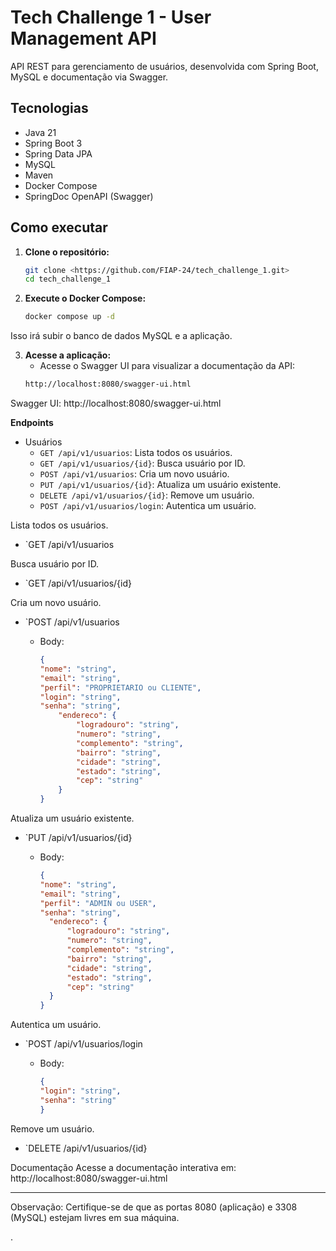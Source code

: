 # Tech Challenge 1 - User Management API

API REST para gerenciamento de usuários, desenvolvida com Spring Boot, MySQL e documentação via Swagger.

## Tecnologias

- Java 21
- Spring Boot 3
- Spring Data JPA
- MySQL
- Maven
- Docker Compose
- SpringDoc OpenAPI (Swagger)

## Como executar

1. **Clone o repositório:**
   ```sh
   git clone <https://github.com/FIAP-24/tech_challenge_1.git>
   cd tech_challenge_1

2. **Execute o Docker Compose:**
   ```sh
   docker compose up -d
   ```
Isso irá subir o banco de dados MySQL e a aplicação.


3. **Acesse a aplicação:**
   - Acesse o Swagger UI para visualizar a documentação da API:
   ```sh
   http://localhost:8080/swagger-ui.html
   ```

Swagger UI: http://localhost:8080/swagger-ui.html


**Endpoints**

- Usuários
  - `GET /api/v1/usuarios`: Lista todos os usuários.
  - `GET /api/v1/usuarios/{id}`: Busca usuário por ID.
  - `POST /api/v1/usuarios`: Cria um novo usuário.
  - `PUT /api/v1/usuarios/{id}`: Atualiza um usuário existente.
  - `DELETE /api/v1/usuarios/{id}`: Remove um usuário.
  - `POST /api/v1/usuarios/login`: Autentica um usuário.

Lista todos os usuários.
- `GET /api/v1/usuarios



Busca usuário por ID.
- `GET /api/v1/usuarios/{id}

Cria um novo usuário.
- `POST /api/v1/usuarios
    
  - Body:
    ```json
    {
    "nome": "string",
    "email": "string",
    "perfil": "PROPRIETARIO ou CLIENTE",
    "login": "string",
    "senha": "string",
        "endereco": {
            "logradouro": "string",
            "numero": "string",
            "complemento": "string",
            "bairro": "string",
            "cidade": "string",
            "estado": "string",
            "cep": "string"
        }
    }
    ```

Atualiza um usuário existente.
- `PUT /api/v1/usuarios/{id}

  - Body:
      ```json
      {
      "nome": "string",
      "email": "string",
      "perfil": "ADMIN ou USER",
      "senha": "string",
        "endereco": {
            "logradouro": "string",
            "numero": "string",
            "complemento": "string",
            "bairro": "string",
            "cidade": "string",
            "estado": "string",
            "cep": "string"
        }
      }
    ```
    
Autentica um usuário.    
- `POST /api/v1/usuarios/login

  - Body:
    ```json
    {
    "login": "string",
    "senha": "string"
    }
    ```

Remove um usuário.
- `DELETE /api/v1/usuarios/{id}



Documentação
Acesse a documentação interativa em:
http://localhost:8080/swagger-ui.html

<hr></hr>
Observação:
Certifique-se de que as portas 8080 (aplicação) e 3308 (MySQL) estejam livres em sua máquina.





.


